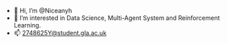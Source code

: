 - 👋 Hi, I’m @Niceanyh
- 👀 I’m interested in Data Science, Multi-Agent System and Reinforcement Learning.
- 📫 2748625Y@student.gla.ac.uk

<!---
Niceanyh/Niceanyh is a ✨ special ✨ repository because its `README.md` (this file) appears on your GitHub profile.
You can click the Preview link to take a look at your changes.
--->

